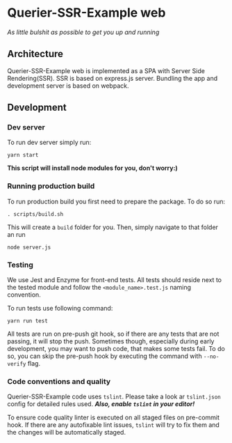 # Querier-SSR-Example web
_As little bulshit as possible to get you up and running_

## Architecture
Querier-SSR-Example web is implemented as a SPA with Server Side Rendering(SSR). SSR is based on express.js server. Bundling the app and development server is based on webpack.

## Development
### Dev server
To run dev server simply run:
```
yarn start
```

**This script will install node modules for you, don't worry:)**

### Running production build
To run production build you first need to prepare the package. To do so run:
```
. scripts/build.sh
```
This will create a `build` folder for you. Then, simply navigate to that folder an run
```
node server.js
```

### Testing
We use Jest and Enzyme for front-end tests. All tests should reside next to the tested module and follow the `<module_name>.test.js` naming convention.

To run tests use following command:
```
yarn run test
```

All tests are run on pre-push git hook, so if there are any tests that are not passing, it will stop the push. Sometimes though, especially during early development, you may want to push code, that makes some tests fail. To do so, you can skip the pre-push hook by executing the command with `--no-verify` flag.

### Code conventions and quality
Querier-SSR-Example code uses `tslint`. Please take a look ar `tslint.json` config for detailed rules used. ***Also, enable `tslint` in your editor!***

To ensure code quality linter is executed on all staged files on pre-commit hook. If there are any autofixable lint issues, `tslint` will try to fix them and the changes will be automatically staged.
